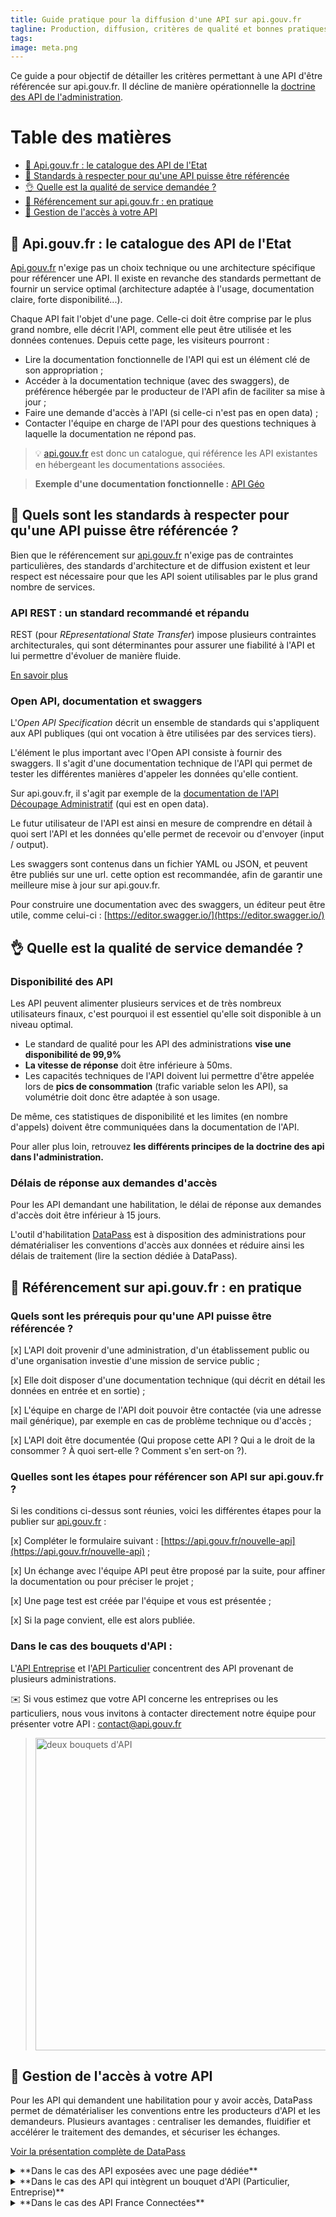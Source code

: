 ```yaml
---
title: Guide pratique pour la diffusion d'une API sur api.gouv.fr
tagline: Production, diffusion, critères de qualité et bonnes pratiques
tags:
image: meta.png
---
```


Ce guide a pour objectif de détailler les critères permettant à une API d'être référencée sur api.gouv.fr. Il décline de manière opérationnelle la [doctrine des API de l'administration](/guides/doctrine-api).

# Table des matières

 * [📒 Api.gouv.fr : le catalogue des API de l'Etat](#📒-api.gouv.fr-:-le-catalogue-des-api-de-l'etat)
 * [📌 Standards à respecter pour qu'une API puisse être référencée](#📌-quels-sont-les-standards-a-respecter-pour-qu'une-api-puisse-etre-referencee-?)
 * [👌 Quelle est la qualité de service demandée ?](#👌-quelle-est-la-qualite-de-service-demandee-?)
 * [📡 Référencement sur api.gouv.fr : en pratique](#📡-referencement-sur-api.gouv.fr-:-en-pratique)
 * [🔑 Gestion de l'accès à votre API](#🔑-gestion-de-l'acces-a-votre-api)


## 📒 Api.gouv.fr : le catalogue des API de l'Etat

[Api.gouv.fr](http://api.gouv.fr) n'exige pas un choix technique ou une architecture spécifique pour référencer une API. Il existe en revanche des standards permettant de fournir un service optimal (architecture adaptée à l'usage, documentation claire, forte disponibilité...). 

Chaque API fait l'objet d'une page. Celle-ci doit être comprise par le plus grand nombre, elle décrit l'API, comment elle peut être utilisée et les données contenues. Depuis cette page, les visiteurs pourront : 

- Lire la documentation fonctionnelle de l'API qui est un élément clé de son appropriation ;
- Accéder à la documentation technique (avec des swaggers), de préférence hébergée par le producteur de l'API afin de faciliter sa mise à jour ;
- Faire une demande d'accès à l'API (si celle-ci n'est pas en open data) ;
- Contacter l'équipe en charge de l'API pour des questions techniques à laquelle la documentation ne répond pas.

> 💡 [api.gouv.fr](http://api.gouv.fr) est donc un catalogue, qui référence les API existantes en hébergeant les documentations associées.

> **Exemple d'une documentation fonctionnelle :** [API Géo](/les-api/api-geo)

## 📌 Quels sont les standards à respecter pour qu'une API puisse être référencée ?

Bien que le référencement sur [api.gouv.fr](http://api.gouv.fr) n'exige pas de contraintes particulières, des standards d'architecture et de diffusion existent et leur respect est nécessaire pour que les API soient utilisables par le plus grand nombre de services. 

### API REST : un standard recommandé et répandu

REST (pour *REpresentational State Transfer*) impose plusieurs contraintes architecturales, qui sont déterminantes pour assurer une fiabilité à l'API et lui permettre d'évoluer de manière fluide. 

[En savoir plus](https://fr.wikipedia.org/wiki/Representational_state_transfer)

### Open API, documentation et swaggers

L'*Open API Specification* décrit un ensemble de standards qui s'appliquent aux API publiques (qui ont vocation à être utilisées par des services tiers). 

L'élément le plus important avec l'Open API consiste à fournir des swaggers. Il s'agit d'une documentation technique de l'API qui permet de tester les différentes manières d'appeler les données qu'elle contient. 

Sur api.gouv.fr, il s'agit par exemple de la [documentation de l'API Découpage Administratif](https://api.gouv.fr/documentation/api-geo) (qui est en open data).

Le futur utilisateur de l'API est ainsi en mesure de comprendre en détail à quoi sert l'API et les données qu'elle permet de recevoir ou d'envoyer (input / output). 

Les swaggers sont contenus dans un fichier YAML ou JSON, et peuvent être publiés sur une url. cette option est recommandée, afin de garantir une meilleure mise à jour sur api.gouv.fr. 

Pour construire une documentation avec des swaggers, un éditeur peut être utile, comme celui-ci : [https://editor.swagger.io/](https://editor.swagger.io/)

## 👌 Quelle est la qualité de service demandée ?

### Disponibilité des API

Les API peuvent alimenter plusieurs services et de très nombreux utilisateurs finaux, c'est pourquoi il est essentiel qu'elle soit disponible à un niveau optimal.

- Le standard de qualité pour les API des administrations **vise une disponibilité de 99,9%**
- **La vitesse de réponse** doit être inférieure à 50ms.
- Les capacités techniques de l'API doivent lui permettre d'être appelée lors de **pics de consommation** (trafic variable selon les API), sa volumétrie doit donc être adaptée à son usage.

De même, ces statistiques de disponibilité et les limites (en nombre d'appels) doivent être communiquées dans la documentation de l'API. 

Pour aller plus loin, retrouvez **les différents principes de la doctrine des api dans l'administration.**

### Délais de réponse aux demandes d'accès

Pour les API demandant une habilitation, le délai de réponse aux demandes d'accès doit être inférieur à 15 jours. 

L'outil d'habilitation [DataPass](https://beta.gouv.fr/startups/datapass.html) est à disposition des administrations pour dématérialiser les conventions d'accès aux données et réduire ainsi les délais de traitement (lire la section dédiée à DataPass).

## 📡 Référencement sur api.gouv.fr : en pratique

### Quels sont les prérequis pour qu'une API puisse être référencée ?

[x] L'API doit provenir d'une administration, d'un établissement public ou d'une organisation investie d'une mission de service  public ;

[x] Elle doit disposer d'une documentation technique (qui décrit en détail les données en entrée et en sortie) ;

[x] L'équipe en charge de l'API doit pouvoir être contactée (via une adresse mail générique), par exemple en cas de problème technique ou d'accès ;

[x] L'API doit être documentée (Qui propose cette API ? Qui a le droit de la consommer ? À quoi sert-elle ? Comment s'en sert-on ?).

### Quelles sont les étapes pour référencer son API sur api.gouv.fr ?

Si les conditions ci-dessus sont réunies, voici les différentes étapes pour la publier sur [api.gouv.fr](http://api.gouv.fr) : 

[x] Compléter le formulaire suivant : [https://api.gouv.fr/nouvelle-api](https://api.gouv.fr/nouvelle-api) ;
 
[x] Un échange avec l'équipe API peut être proposé par la suite, pour affiner la documentation ou pour préciser le projet ;

[x] Une page test est créée par l'équipe et vous est présentée ;

[x] Si la page convient, elle est alors publiée.

### Dans le cas des bouquets d'API :

L'[API Entreprise](https://api.gouv.fr/les-api/api-entreprise) et l'[API Particulier](https://api.gouv.fr/les-api/api-particulier) concentrent des API provenant de plusieurs administrations. 

✉️ Si vous estimez que votre API concerne les entreprises ou les particuliers, nous vous invitons à contacter directement notre équipe pour présenter votre API : [contact@api.gouv.fr](mailto:contact@api.gouv.fr)

> <img src="/images/guides/guide_diffusion_bouquet.png" alt= "deux bouquets d'API" style="width:500px"/> 

## 🔑 Gestion de l'accès à votre API

Pour les API qui demandent une habilitation pour y avoir accès, DataPass permet de dématérialiser les conventions entre les producteurs d'API et les demandeurs. Plusieurs avantages : centraliser les demandes, fluidifier et accélérer le traitement des demandes, et sécuriser les échanges.  

[Voir la présentation complète de DataPass](/resources/DataPass_presentation_produit.pdf)

<details>
  <summary>**Dans le cas des API exposées avec une page dédiée**</summary>

Pour les API qui ne sont pas intégrées aux bouquets API Particulier ou API Entreprise, et qui ne sont pas FranceConnectées, un formulaire DataPass dédié doit être créé. 

DataPass propose un formulaire clé en main de demande d'accès à une API qu'il est possible de pré-remplir, pour faciliter la gestion des demandes.  

   <details>
      <summary>Que peut-on paramétrer dans DataPass ?</summary>

#### Les modèles pré-remplis :

Si l'API est prévue pour des cas d'usages précis, il est possible de les lister. Ainsi, selon le cas d'usage sélectionné par le demandeur, le formulaire sera auto-complété avec : 

- Le cadre juridique qui autorise le demandeur à utiliser l'API pour ce cas d'usage (un article disponible sur légifrance par exemple)
- Les données appelées (le demandeur peut cocher ou décocher les données concernées par son cas d'usage).

#### La présence ou non de certaines rubriques :

En fonction de l'API, certaines rubriques du formulaires (RGPD, volumétrie, cadre juridique) peuvent ne pas être indispensables. Le producteur de l'API peut choisir de les conserver ou de les supprimer.
   </details>

 

   <details>
      <summary>Quelles sont les étapes suivantes de la gestion des demandes ?  </summary>

Une fois que le formulaire DataPass est prêt, vous pourrez [le tester de bout en bout](https://github.com/betagouv/datapass#tester-datapass). 
Et lorsque l'API est publiée et ouverte aux demandes, c'est au producteur de l'API de traiter les demandes d'accès. 

Lorsqu'un formulaire est complété et envoyé par un demandeur, plusieurs personnes sont notifiées du côté du producteur de l'API : 

- **les instructeurs** (les personnes qui pourront valider ou refuser les demandes) ;
- **les lecteurs** (les personnes qui pourront accéder aux demandes) ;
- **l'adresse mail générique de notification** ("vous avez reçu une nouvelle demande d'accès à l'API").

Une fois la demande consultée, l'instructeur a trois possibilités : valider la demande, refuser la demande, ou demander une modification. 

> <img src="/images/guides/guide_diffusion_datapass.png" alt= "valider une demande" style="width:700px"/> 

Lorsque la demande est validée, le demandeur reçoit un e-mail, qui lui indique également que les accès techniques (token) lui seront fournis prochainement. 

DataPass permet de gérer les accès juridiques (les habilitations), mais il est aussi possible de le relier aux accès techniques, pour automatiser la distribution des tokens lorsqu'une demande est validée. Cela peut se faire grâce à l'API manager du producteur de l'API : cette étape pourra être abordée lors de la conception de votre formulaire DataPass. 

---
   </details>

</details>
 

<details>
   <summary>**Dans le cas des API qui intègrent un bouquet d'API (Particulier, Entreprise)**</summary>

Si votre API intègre directement l'API Particulier ou l'API Entreprise, la DINUM se chargera de faire évoluer le formulaire DataPass de ces API, en y intégrant la possibilité de demander accès aux données de votre API. 

C'est également la DINUM qui sera garante de la validation ou du refus des demandes d'accès à votre API, hormis les cas particuliers exigeant un avis de l'administration productrice de l'API.

---

</details>
 

<details>
   <summary>**Dans le cas des API France Connectées**</summary>

En plus des informations qui intègrent les formulaires DataPass, les API France Connectées nécessitent :

**Les périmètres de données (scopes) :**

[x] une liste de couples clé (key) / label (transmis à l'équipe FranceConnect pour afficher le bon label à l'utilisateur qui cherche à se connecter). 
À titre d'exemple voici la [liste de scopes que nous avons définis avec la DGFiP](https://github.com/betagouv/signup-front/blob/master/src/pages/DgfipPages/api-impot-particulier-common.js#L155-L371)

[x] Par ailleurs, concernant les clés de scopes, nous vous invitons à vous conformer aux [recommandations OpenID Connect](https://openid.net/specs/openid-connect-core-1_0.html#AdditionalClaims) et [JWT](https://tools.ietf.org/html/draft-ietf-oauth-json-web-token-32#section-4.2) officielles, à savoir utiliser des « namespaced keys » par exemple en préfixant chacune de ces clés par un préfixe qui vous sera propre (ex: « dgfip_ » dans le cas de la DGFiP). Nous ajoutons qu'il est préférable de n'utiliser que des lettres minuscules avec le caractère « _ » en séparateur.

[x] Enfin, il est important de noter qu'à chaque validation dans DataPass, les périmètres contenus dans l'habilitation DataPass sont transmis dans l'espace partenaire FranceConnect. De cette façon, au moment de l'échange de données initié par l'utilisateur final, FranceConnect peut contrôler les périmètres qui sont demandés par le fournisseur de service.

</details>